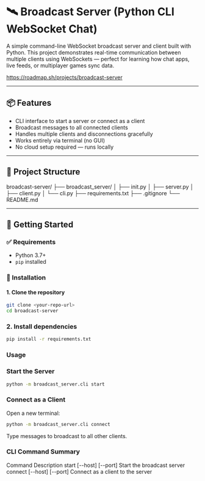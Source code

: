 # 🛰️ Broadcast Server (Python CLI WebSocket Chat)

A simple command-line WebSocket broadcast server and client built with Python. This project demonstrates real-time communication between multiple clients using WebSockets — perfect for learning how chat apps, live feeds, or multiplayer games sync data.

https://roadmap.sh/projects/broadcast-server

---

## 📦 Features

- CLI interface to start a server or connect as a client
- Broadcast messages to all connected clients
- Handles multiple clients and disconnections gracefully
- Works entirely via terminal (no GUI)
- No cloud setup required — runs locally

---

## 📁 Project Structure

broadcast-server/
├── broadcast_server/
│ ├── init.py
│ ├── server.py
│ ├── client.py
│ └── cli.py
├── requirements.txt
├── .gitignore
└── README.md

---

## 🚀 Getting Started

### ✅ Requirements

- Python 3.7+
- `pip` installed

### 🔧 Installation

#### 1. Clone the repository

```bash
git clone <your-repo-url>
cd broadcast-server
```

### 2. Install dependencies

```bash
pip install -r requirements.txt
```

### Usage

### Start the Server

```bash
python -m broadcast_server.cli start
```

### Connect as a Client

Open a new terminal:

```bash
python -m broadcast_server.cli connect
```

Type messages to broadcast to all other clients.

### CLI Command Summary

Command Description
start [--host] [--port] Start the broadcast server
connect [--host] [--port] Connect as a client to the server
